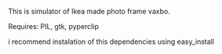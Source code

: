 This is simulator of Ikea made photo frame vaxbo.

Requires:
PIL, gtk, pyperclip

i recommend instalation of this dependencies using easy_install

